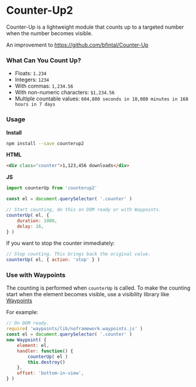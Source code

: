 # Counter-Up2

Counter-Up is a lightweight module that counts up to a targeted number when the number becomes visible.

An improvement to https://github.com/bfintal/Counter-Up

### What Can You Count Up?

* Floats: `1.234`
* Integers: `1234`
* With commas: `1,234.56`
* With non-numeric characters: `$1,234.56`
* Multiple countable values: `604,800 seconds in 10,080 minutes in 168 hours in 7 days`

### Usage

**Install**
```bash
npm install --save counterup2
```

**HTML**
```html
<div class="counter">1,123,456 downloads</div>
```

**JS**
```js
import counterUp from 'counterup2'

const el = document.querySelector( '.counter' )

// Start counting, do this on DOM ready or with Waypoints.
counterUp( el, {
    duration: 1000,
    delay: 16,
} )
```

If you want to stop the counter immediately:

```js
// Stop counting. This brings back the original value.
counterUp( el, { action: 'stop' } )
```

### Use with Waypoints

The counting is performed when `counterUp` is called. To make the counting start when the element becomes visible, use a visibility library like [Waypoints](https://www.npmjs.com/package/waypoints)

For example:

```js
// On DOM ready.
require( 'waypoints/lib/noframework.waypoints.js' )
const el = document.querySelector( '.counter' )
new Waypoint( {
    element: el,
    handler: function() { 
        counterUp( el ) 
        this.destroy()
    },
    offset: 'bottom-in-view',
} )
```

